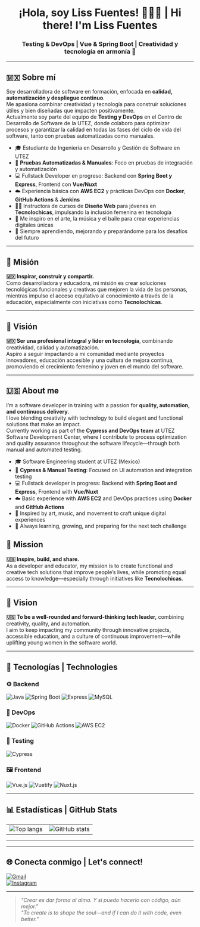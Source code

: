 <h1 align="center">¡Hola, soy Liss Fuentes! 👩‍💻✨ | Hi there! I'm Liss Fuentes</h1>
<h3 align="center">Testing & DevOps | Vue & Spring Boot | Creatividad y tecnología en armonía 🌱</h3>

---

## 🇲🇽 Sobre mí

Soy desarrolladora de software en formación, enfocada en **calidad, automatización y despliegue continuo**.  
Me apasiona combinar creatividad y tecnología para construir soluciones útiles y bien diseñadas que impacten positivamente.  
Actualmente soy parte del equipo de **Testing y DevOps** en el Centro de Desarrollo de Software de la UTEZ, donde colaboro para optimizar procesos y garantizar la calidad en todas las fases del ciclo de vida del software, tanto con pruebas automatizadas como manuales.

- 🎓 Estudiante de Ingeniería en Desarrollo y Gestión de Software en UTEZ  
- 🧪 **Pruebas Automatizadas & Manuales**: Foco en pruebas de integración y automatización  
- 💻 Fullstack Developer en progreso: Backend con **Spring Boot y Express**, Frontend con **Vue/Nuxt**  
- ☁️ Experiencia básica con **AWS EC2** y prácticas DevOps con **Docker**, **GitHub Actions** & **Jenkins**  
- 👩‍🏫 Instructora de cursos de **Diseño Web** para jóvenes en **Tecnolochicas**, impulsando la inclusión femenina en tecnología  
- 🎨 Me inspiro en el arte, la música y el baile para crear experiencias digitales únicas  
- 🚀 Siempre aprendiendo, mejorando y preparándome para los desafíos del futuro

---

## 🎯 Misión
**🇲🇽 Inspirar, construir y compartir.**  
Como desarrolladora y educadora, mi misión es crear soluciones tecnológicas funcionales y creativas que mejoren la vida de las personas, mientras impulso el acceso equitativo al conocimiento a través de la educación, especialmente con iniciativas como **Tecnolochicas**.

---

## 🌟 Visión 
**🇲🇽 Ser una profesional integral y líder en tecnología**, combinando creatividad, calidad y automatización.  
Aspiro a seguir impactando a mi comunidad mediante proyectos innovadores, educación accesible y una cultura de mejora continua, promoviendo el crecimiento femenino y joven en el mundo del software.

---


## 🇺🇸 About me

I’m a software developer in training with a passion for **quality, automation, and continuous delivery**.  
I love blending creativity with technology to build elegant and functional solutions that make an impact.  
Currently working as part of the **Cypress and DevOps team** at UTEZ Software Development Center, where I contribute to process optimization and quality assurance throughout the software lifecycle—through both manual and automated testing.

- 🎓 Software Engineering student at UTEZ (Mexico)  
- 🧪 **Cypress & Manual Testing**: Focused on UI automation and integration testing  
- 💻 Fullstack developer in progress: Backend with **Spring Boot and Express**, Frontend with **Vue/Nuxt**  
- ☁️ Basic experience with **AWS EC2** and DevOps practices using **Docker** and **GitHub Actions**  
- 🎨 Inspired by art, music, and movement to craft unique digital experiences  
- 🚀 Always learning, growing, and preparing for the next tech challenge

## 🎯 Mission 
**🇺🇸 Inspire, build, and share.**  
As a developer and educator, my mission is to create functional and creative tech solutions that improve people’s lives, while promoting equal access to knowledge—especially through initiatives like **Tecnolochicas**.

---

## 🌟 Vision  
**🇺🇸 To be a well-rounded and forward-thinking tech leader,** combining creativity, quality, and automation.  
I aim to keep impacting my community through innovative projects, accessible education, and a culture of continuous improvement—while uplifting young women in the software world.

---

## 🧰 Tecnologías | Technologies

### ⚙️ Backend
![Java](https://img.shields.io/badge/Java-ED8B00?style=flat&logo=java&logoColor=white)
![Spring Boot](https://img.shields.io/badge/Spring_Boot-6DB33F?style=flat&logo=springboot&logoColor=white)
![Express](https://img.shields.io/badge/Express.js-000000?style=flat&logo=express&logoColor=white)
![MySQL](https://img.shields.io/badge/MySQL-005C84?style=flat&logo=mysql&logoColor=white)

### 🚀 DevOps
![Docker](https://img.shields.io/badge/Docker-2496ED?style=flat&logo=docker&logoColor=white)
![GitHub Actions](https://img.shields.io/badge/GitHub_Actions-2088FF?style=flat&logo=githubactions&logoColor=white)
![AWS EC2](https://img.shields.io/badge/AWS_EC2-FF9900?style=flat&logo=amazonaws&logoColor=white)

### 🧪 Testing
![Cypress](https://img.shields.io/badge/Cypress-17202C?style=flat&logo=cypress&logoColor=white)

### 🖼️ Frontend
![Vue.js](https://img.shields.io/badge/Vue.js-35495E?style=flat&logo=vue.js&logoColor=4FC08D)
![Vuetify](https://img.shields.io/badge/Vuetify-1867C0?style=flat&logo=vuetify&logoColor=white)
![Nuxt.js](https://img.shields.io/badge/Nuxt.js-00DC82?style=flat&logo=nuxt.js&logoColor=white)

---

## 📊 Estadísticas | GitHub Stats

<table align="center">
  <tr>
    <td align="center">
      <img src="https://github-readme-stats.vercel.app/api/top-langs/?username=AlixStart313&layout=compact&theme=radical" alt="Top langs" />
    </td>
    <td align="center" style="padding-left: 10px;">
      <img src="https://github-readme-stats.vercel.app/api?username=AlixStart313&show_icons=true&theme=radical" alt="GitHub stats" />
    </td>
  </tr>
</table>


---


---

## 🌐 Conecta conmigo | Let's connect!

[![Gmail](https://img.shields.io/badge/Email-georginafuentesfigueroa@gmail.com-red?style=flat&logo=gmail)](mailto:georginafuentesfigueroa@gmail.com)  
[![Instagram](https://img.shields.io/badge/Instagram-llamame_alibb.cpp-purple?style=flat&logo=instagram)](https://instagram.com/llamame_alibb.cpp)

---

> *"Crear es dar forma al alma. Y si puedo hacerlo con código, aún mejor."*  
> *"To create is to shape the soul—and if I can do it with code, even better."*

